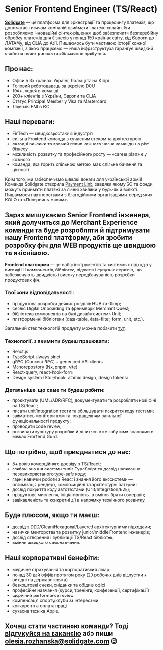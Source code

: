 # Senior Frontend Engineer (TS/React)

**[Solidgate](https://solidgate.com/)** — це платформа для оркестрації та процесингу платежів, що допомагає тисячам компаній приймати платежі онлайн. Ми розробляємо інноваційні фінтех-рішення, щоб забезпечити безперебійну обробку платежів для бізнесів у понад 150 країнах світу, від Європи до ЛАТАМу, від США до Азії. Пишаємось бути частиною історії кожної компанії, з якою працюємо — наша інфраструктура гарантує швидкий скейл на нових ринках та збільшення прибутків.

## Про нас:
- Офіси в 3х країнах: Україні, Польщі та на Кіпрі
- Топовий роботодавець за версією DOU
- 190+ людей в команді
- 200+ клієнтів з України, Європи та США
- Статус Principal Member у Visa та Mastercard
- Ліцензія ЕМІ в ЄС

## Наші переваги:
- FinTech — швидкозростаюча індустрія
- сильна Frontend команда з сучасним стеком та архітектурою
- складні виклики та прямий вплив кожного члена команди на ріст бізнесу
- можливість розвитку та професійного росту — «career plan» є у кожного
- команда, яка горить спільною метою, має спільне бачення та цінності

Крім того, ми забезпечуємо швидкі донати для української армії! Команда Solidgate створила [Payment Link](https://ain.ua/2022/07/29/charity-payment-link/), завдяки якому БО та фонди можуть приймати платежі за лічені хвилини у будь-якій валюті. Пишаємося партнерствами з благодійними організаціями, серед яких KOLO та «Повернись живим».

## Зараз ми шукаємо Senior Frontend інженера, який долучиться до Merchant Experience команди та буде розробляти й підтримувати нашу Frontend платформу, аби зробити розробку фіч для WEB продуктів ще швидшою та якіснішою.

**Frontend платформа** — це набір інструментів та системних підходів у вигляді UI компонентів, бібліотек, віджетів і супутніх сервісів, що забезпечують швидкість і високу передбачуваність розробки продуктових фіч.

### Твої зони відповідальності:
- продуктова розробка деяких розділів HUB та Olimp;
- cервіс Digital Onboarding та фреймворк Merchant Quest;
- бібліотека компонентів на базі дизайн системи Unit;
- платформенні бібліотеки (data-table, data-filter, form, unit, etc.).

Загальний стек технологій продукту можна побачити [тут](https://solidgate-tech.github.io/).

### Технології, з якими ти будеш працювати:
- React.js
- TypeScript always strict
- gRPC (Connect RPC) + generated API clients
- Monorepository (Nx, pnpm, vite)
- React-query, react-hook-form
- Design system (Storybook, atomic design, design tokens)

### Детальніше, що саме ти будеш робити:
- проєктувати (UML/ADR/RFC), документувати та розробляти нові фічі на TS/React;
- писати unit/integration тести та збільшувати покриття коду тестами;
- займатись моніторингом та покращенням загальної функціональності продукту;
- проводити code review;
- розвивати культуру розробки й ділитись вже набутими знаннями в межах Frontend Guild.

## Що потрібно, щоб приєднатися до нас:
- 5+ років комерційного досвіду з TS/React;
- глибокі знання системи типів TypeScript та досвід написання перевикористаного type-safe коду;
- гарні навички роботи з React і знання його екосистеми — оптимізація рендеру, композиційні та архітектурні патерни;
- досвід покриття коду автотестами (Unit/Integration/E2E);
- продуктове мислення, ініціативність та вміння брати овнершіп;
- зацікавленість та конкретні дії в напрямку технічного розвитку.

## Буде плюсом, якщо ти маєш:
- досвід з DDD/Clean/Hexagonal/Layered архітектурними підходами;
- навички менторства та розвитку junior/middle Frontend інженерів;
- досвід створення і публікації TS/React бібліотек;
- вміння швидкого самонавчання.

## Наші корпоративні бенефіти:
- медичне страхування та корпоративний лікар
- понад 30 дей оффів протягом року (20 робочих днів відпустки + вихідні на державні свята)
- безкоштовні снеки, сніданки та обіди в офісі
- професійне навчання (курси, тренінги, конференції, сертифікації)
- щорічний performance review
- компенсація спорту/клуби за інтересами
- конкурентна оплата праці
- сучасна техніка Apple.

## Хочеш стати частиною команди? Тоді [відгукуйся на вакансію](https://jobs.dou.ua/companies/solidgate/vacancies/256088/) або пиши olesia.rozhanska@solidgate.com 😉
